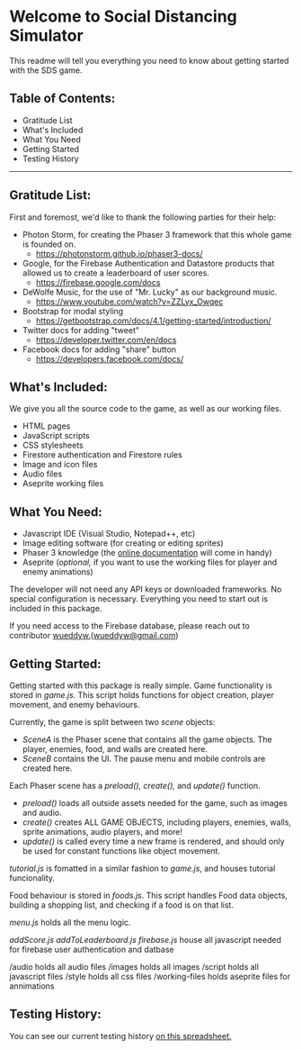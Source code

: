 # Welcome to Social Distancing Simulator
This readme will tell you everything you need to know about getting started with the SDS game.

## Table of Contents:
- Gratitude List
- What's Included
- What You Need
- Getting Started
- Testing History

***

## Gratitude List:
First and foremost, we'd like to thank the following parties for their help:
- Photon Storm, for creating the Phaser 3 framework that this whole game is founded on.
    - https://photonstorm.github.io/phaser3-docs/
- Google, for the Firebase Authentication and Datastore products that allowed us to create a leaderboard of user scores.
    - https://firebase.google.com/docs
- DeWolfe Music, for the use of "Mr. Lucky" as our background music.
    - https://www.youtube.com/watch?v=ZZLyx_Owqec
- Bootstrap for modal styling
    - https://getbootstrap.com/docs/4.1/getting-started/introduction/
- Twitter docs for adding "tweet"
    - https://developer.twitter.com/en/docs
- Facebook docs for adding "share" button
    - https://developers.facebook.com/docs/


## What's Included:
We give you all the source code to the game, as well as our working files.
- HTML pages
- JavaScript scripts
- CSS stylesheets
- Firestore authentication and Firestore rules
- Image and icon files
- Audio files
- Aseprite working files

## What You Need:
- Javascript IDE (Visual Studio, Notepad++, etc)
- Image editing software (for creating or editing sprites)
- Phaser 3 knowledge (the [online documentation](https://photonstorm.github.io/phaser3-docs/index.html) will come in handy)
- Aseprite (*optional,* if you want to use the working files for player and enemy animations)

The developer will not need any API keys or downloaded frameworks. No special configuration is necessary. Everything you need to start out is included in this package.

If you need access to the Firebase database, please reach out to contributor [wueddyw.](https://github.com/wueddyw)(wueddyw@gmail.com)

## Getting Started:
Getting started with this package is really simple.
Game functionality is stored in *game.js*. This script holds functions for object creation, player movement, and enemy behaviours.

Currently, the game is split between two *scene* objects:
- *SceneA* is the Phaser scene that contains all the game objects. The player, enemies, food, and walls are created here.
- *SceneB* contains the UI. The pause menu and mobile controls are created here.

Each Phaser scene has a *preload(), create(),* and *update()* function.
- *preload()* loads all outside assets needed for the game, such as images and audio.
- *create()* creates ALL GAME OBJECTS, including players, enemies, walls, sprite animations, audio players, and more!
- *update()* is called every time a new frame is rendered, and should only be used for constant functions like object movement.

*tutorial.js* is fomatted in a similar fashion to *game.js*, and houses tutorial funcionality.

Food behaviour is stored in *foods.js*. This script handles Food data objects, building a shopping list, and checking if a food is on that list.

*menu.js* holds all the menu logic.

*addScore.js* *addToLeaderboard.js* *firebase.js* house all javascript needed for firebase user authentication and datbase

/audio holds all audio files
/images holds all images
/script holds all javascript files
/style holds all css files
/working-files holds aseprite files for annimations

## Testing History:
You can see our current testing history [on this spreadsheet.](https://docs.google.com/spreadsheets/d/1mr0khymjQXTGa3ddb4prcuiclrct1MMS4igVVIiYBxw/edit?usp=sharing)

